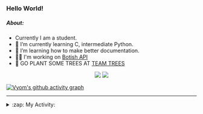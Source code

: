 ### Hello World!

##### About:
- Currently I am a student.
- 🌱 I’m currently learning C, intermediate Python.
- 🌱 I’m learning how to make better documentation.
- 👨‍💻 I'm working on [Botish API](https://github.com/Vyvy-vi/api)
- 🌱 GO PLANT SOME TREES AT [TEAM TREES](https://teamtrees.org/)

<p align="center">
  <a href="https://twitter.com/Vyvy_viM"><img target="_blank" src="https://img.shields.io/badge/twitter%20@Vyvy_viM-0D95E8?style=for-the-badge&logo=twitter&logoColor=white"/></a> 
  <a href="https://vyvy-vi.github.io/portfolio"><img target="_blank" src="https://img.shields.io/badge/-I_love_open_source-green?style=for-the-badge&logo=github&logoColor=black"/></a> 
</p>

[![Vyom's github activity graph](https://activity-graph.herokuapp.com/graph?username=Vyvy-vi)](https://github.com/ashutosh00710/github-readme-activity-graph)

---
<details>
  <summary>:zap: My Activity:</summary>
  
<!--START_SECTION:waka-->
![Code Time](http://img.shields.io/badge/Code%20Time-686%20hrs%206%20mins-blue)

**I'm a Night 🦉** 

```text
🌞 Morning    50 commits     ██░░░░░░░░░░░░░░░░░░░░░░░   7.56% 
🌆 Daytime    151 commits    █████░░░░░░░░░░░░░░░░░░░░   22.84% 
🌃 Evening    232 commits    ████████░░░░░░░░░░░░░░░░░   35.1% 
🌙 Night      228 commits    ████████░░░░░░░░░░░░░░░░░   34.49%

```
📅 **I'm Most Productive on Sunday** 

```text
Monday       66 commits     ██░░░░░░░░░░░░░░░░░░░░░░░   9.98% 
Tuesday      113 commits    ████░░░░░░░░░░░░░░░░░░░░░   17.1% 
Wednesday    105 commits    ████░░░░░░░░░░░░░░░░░░░░░   15.89% 
Thursday     93 commits     ███░░░░░░░░░░░░░░░░░░░░░░   14.07% 
Friday       69 commits     ██░░░░░░░░░░░░░░░░░░░░░░░   10.44% 
Saturday     81 commits     ███░░░░░░░░░░░░░░░░░░░░░░   12.25% 
Sunday       134 commits    █████░░░░░░░░░░░░░░░░░░░░   20.27%

```


📊 **This Week I Spent My Time On** 

```text
🔥 Editors: 
VS Code                  17 hrs 5 mins       █████████████████████░░░░   86.06% 
Vim                      2 hrs 46 mins       ███░░░░░░░░░░░░░░░░░░░░░░   13.94%

🐱‍💻 Projects: 
praise_backend_js        11 hrs 37 mins      ██████████████░░░░░░░░░░░   58.52% 
file-utils               4 hrs 14 mins       █████░░░░░░░░░░░░░░░░░░░░   21.39% 
Unknown Project          2 hrs 39 mins       ███░░░░░░░░░░░░░░░░░░░░░░   13.41% 
discord-bot              39 mins             ░░░░░░░░░░░░░░░░░░░░░░░░░   3.34% 
onboarding-bot           36 mins             ░░░░░░░░░░░░░░░░░░░░░░░░░   3.1%

```


 Last Updated on 23/03/2022 23:04:49 UTC
<!--END_SECTION:waka-->
</details>
